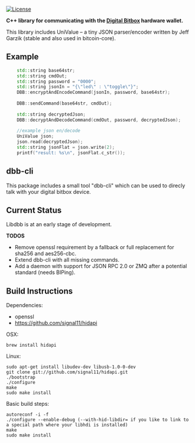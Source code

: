 [![License](http://img.shields.io/:License-MIT-yellow.svg)](LICENSE)

**C++ library for communicating with the [Digital Bitbox](https://digitalbitbox.com) hardware wallet.**

This library includes UniValue – a tiny JSON parser/encoder written by Jeff Garzik (stable and also used in bitcoin-core).

## Example

```cpp
    std::string base64str;
    std::string cmdOut;
    std::string password = "0000";
    std::string jsonIn = "{\"led\" : \"toggle\"}";
    DBB::encryptAndEncodeCommand(jsonIn, password, base64str);
    
    DBB::sendCommand(base64str, cmdOut);
    
    std::string decryptedJson;
    DBB::decryptAndDecodeCommand(cmdOut, password, decryptedJson);
    
    //example json en/decode
    UniValue json;
    json.read(decryptedJson);
    std::string jsonFlat = json.write(2);
    printf("result: %s\n", jsonFlat.c_str());
```

## dbb-cli
This package includes a small tool "dbb-cli" which can be used to direcly talk with your digital bitbox device.

## Current Status
Libdbb is at an early stage of development.

**TODOS**

- Remove openssl requirement by a fallback or full replacement for sha256 and aes256-cbc.
- Extend dbb-cli with all missing commands.
- Add a daemon with support for JSON RPC 2.0 or ZMQ after a potential standard (needs BIPing).

## Build Instructions
Dependencies:

- openssl
- https://github.com/signal11/hidapi

OSX:

    brew install hidapi

Linux:

    sudo apt-get install libudev-dev libusb-1.0-0-dev
    git clone git://github.com/signal11/hidapi.git
    ./bootstrap
    ./configure
    make
    sudo make install
    


Basic build steps:

    autoreconf -i -f
    ./configure --enable-debug (--with-hid-libdir= if you like to link to a special path where your libhdi is installed)
    make
    sudo make install